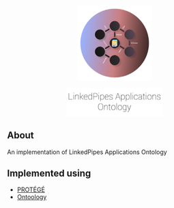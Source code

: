 <p align="center"><img  width=35%  src="markdown/logo.png" border="0" /></p>
<p align="center"><img width=45% src="markdown/logo_text.png" alt="linkedpipes-logo" border="0" /></p>

## About

An implementation of LinkedPipes Applications Ontology

## Implemented using

- [PROTÉGÉ](https://protege.stanford.edu)
- [Ontoology](https://ontoology.linkeddata.es)
